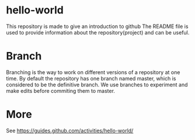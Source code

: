 # hello-world
This repository is made to give an introduction to github
The README file is used to provide information about the repository(project) and can be useful.

# Branch
Branching is the way to work on different versions of a repository at one time. By default the repository has one branch named master, which is considered to be the definitive branch. We use branches to experiment and make edits before commiting them to master.

# More
See https://guides.github.com/activities/hello-world/
